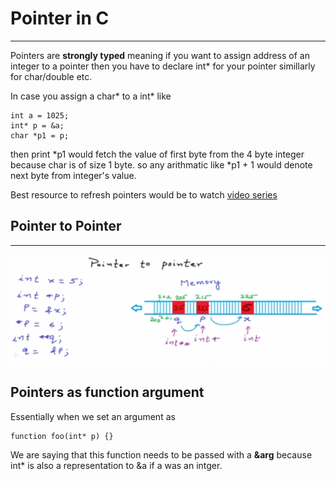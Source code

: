 # Pointer in C
--------------
Pointers are **strongly typed** meaning if you want to assign address of an integer to a pointer then you have to declare
int* for your pointer simillarly for char/double etc.

In case you assign a char* to a int* like
```
int a = 1025;
int* p = &a;
char *p1 = p;
```

then print *p1 would fetch the value of first byte from the 4 byte integer because char is of size 1 byte.
so any arithmatic like *p1 + 1 would denote next byte from integer's value.

Best resource to refresh pointers would be to watch [video series](https://www.youtube.com/playlist?list=PL2_aWCzGMAwLZp6LMUKI3cc7pgGsasm2_)

## Pointer to Pointer
---------------------
![](p2p.png)

## Pointers as function argument

Essentially when we set an argument as 
```
function foo(int* p) {}
```

We are saying that this function needs to be passed with a **&arg** because int* is also a representation to &a if a was an intger.
